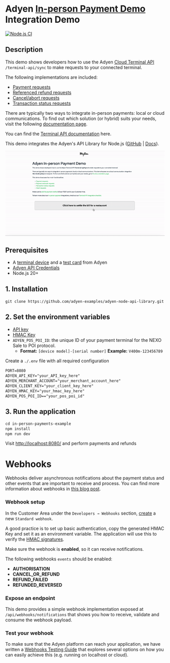 # Adyen [In-person Payment Demo](https://docs.adyen.com/point-of-sale/) Integration Demo

[![Node.js CI](https://github.com/adyen-examples/adyen-node-online-payments/actions/workflows/build-in-person-payments.yml/badge.svg)](https://github.com/adyen-examples/adyen-node-online-payments/actions/workflows/build-in-person-payments.yml)

## Description
This demo shows developers how to use the Adyen [Cloud Terminal API](https://docs.adyen.com/point-of-sale/design-your-integration/choose-your-architecture/cloud/) `/terminal-api/sync` to make requests to your connected terminal.

The following implementations are included:
- [Payment requests](https://docs.adyen.com/point-of-sale/basic-tapi-integration/make-a-payment/)
- [Referenced refund requests](https://docs.adyen.com/point-of-sale/basic-tapi-integration/refund-payment/referenced/)
- [Cancel/abort requests](https://docs.adyen.com/point-of-sale/basic-tapi-integration/cancel-a-transaction/)
- [Transaction status requests](https://docs.adyen.com/point-of-sale/basic-tapi-integration/verify-transaction-status/)

There are typically two ways to integrate in-person payments: local or cloud communications.
To find out which solution (or hybrid) suits your needs, visit the following [documentation page](https://docs.adyen.com/point-of-sale/design-your-integration/choose-your-architecture/#choosing-between-cloud-and-local).

You can find the [Terminal API documentation](https://docs.adyen.com/point-of-sale/design-your-integration/terminal-api/terminal-api-reference/) here.

This demo integrates the Adyen's API Library for Node.js ([GitHub](https://github.com/Adyen/adyen-node-api-library) | [Docs](https://docs.adyen.com/development-resources/libraries#javascript)).

![In-person Payments Demo](public/images/cardinpersonpayments.gif)

## Prerequisites
- A [terminal device](https://docs.adyen.com/point-of-sale/user-manuals/) and a [test card](https://docs.adyen.com/point-of-sale/testing-pos-payments/) from Adyen
- [Adyen API Credentials](https://docs.adyen.com/development-resources/api-credentials/)
- Node.js 20+

## 1. Installation

```
git clone https://github.com/adyen-examples/adyen-node-api-library.git
```

## 2. Set the environment variables
* [API key](https://docs.adyen.com/user-management/how-to-get-the-api-key)
* [HMAC Key](https://docs.adyen.com/development-resources/webhooks/verify-hmac-signatures)
* `ADYEN_POS_POI_ID`: the unique ID of your payment terminal for the NEXO Sale to POI protocol. 
  - **Format:** `[device model]-[serial number]` **Example:** `V400m-123456789`

Create a `./.env` file with all required configuration

```
PORT=8080
ADYEN_API_KEY="your_API_key_here"
ADYEN_MERCHANT_ACCOUNT="your_merchant_account_here"
ADYEN_CLIENT_KEY="your_client_key_here"
ADYEN_HMAC_KEY="your_hmac_key_here"
ADYEN_POS_POI_ID=="your_pos_poi_id" 
```

## 3. Run the application

```
cd in-person-payments-example
npm install
npm run dev
```

Visit [http://localhost:8080/](http://localhost:8080/) and perform payments and refunds

# Webhooks

Webhooks deliver asynchronous notifications about the payment status and other events that are important to receive and process. 
You can find more information about webhooks in [this blog post](https://www.adyen.com/knowledge-hub/consuming-webhooks).

### Webhook setup

In the Customer Area under the `Developers → Webhooks` section, [create](https://docs.adyen.com/development-resources/webhooks/#set-up-webhooks-in-your-customer-area) a new `Standard webhook`.

A good practice is to set up basic authentication, copy the generated HMAC Key and set it as an environment variable. The application will use this to verify the [HMAC signatures](https://docs.adyen.com/development-resources/webhooks/verify-hmac-signatures/).

Make sure the webhook is **enabled**, so it can receive notifications.

The following webhooks `events` should be enabled:
* **AUTHORISATION**
* **CANCEL_OR_REFUND**
* **REFUND_FAILED**
* **REFUNDED_REVERSED**


### Expose an endpoint

This demo provides a simple webhook implementation exposed at `/api/webhooks/notifications` that shows you how to receive, validate and consume the webhook payload.

### Test your webhook

To make sure that the Adyen platform can reach your application, we have written a [Webhooks Testing Guide](https://github.com/adyen-examples/.github/blob/main/pages/webhooks-testing.md)
that explores several options on how you can easily achieve this (e.g. running on localhost or cloud).
